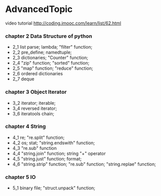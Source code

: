 # AdvancedTopic

video tutorial http://coding.imooc.com/learn/list/62.html

### chapter 2 Data Structure of python
* 2_1 list parse; lambda; "filter" function;
* 2_2 pre_define; namedtuple;
* 2_3 dictionaries; "Counter" function;
* 2_4 "zip" function; "sorted" function; 
* 2_5 "map" function; "reduce" function;
* 2_6 ordered dictionaries
* 2_7 deque
### chapter 3 Object Iterator
* 3_2 iterator; iterable;
* 3_4 reversed iterator;
* 3_6 iteratools chain;
### chapter 4 String
* 4_1 re; "re.split" function;
* 4_2 os; stat; "string.endswith" function;
* 4_3 "re.sub" function
* 4_4 "string.join" function; string "+" operator
* 4_5 "string.just" function; format;
* 4_6 "string.strip" function; "re.sub" function; "string.replae" function;
### chapter 5 IO
* 5_1 binary file; "struct.unpack" function;
